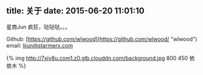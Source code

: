 title: 关于
date: 2015-06-20 11:01:10
---

星商Jun
疯狂，哒哒哒。。。


Github:  [https://github.com/wlwood](https://github.com/wlwood/ "wlwood")
email: lijun@starmerx.com

{% img http://7xjv8u.com1.z0.glb.clouddn.com/background.jpg 800 450 依依木 %}
